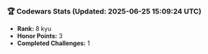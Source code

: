 ### 🏆 Codewars Stats (Updated: 2025-06-25 15:09:24 UTC)

- **Rank:** 8 kyu
- **Honor Points:** 3
- **Completed Challenges:** 1
